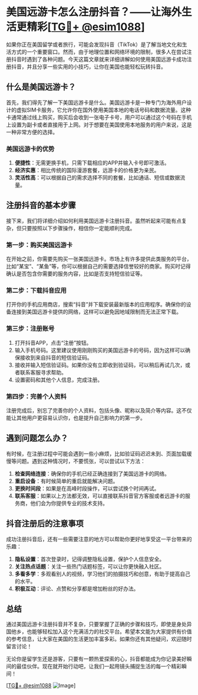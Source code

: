 # 美国远游卡怎么注册抖音？——让海外生活更精彩[[TG💪+ @esim1088](https://t.me/s/esim1088)]

如果你正在美国留学或者旅行，可能会发现抖音（TikTok）是了解当地文化和生活方式的一个重要窗口。然而，由于地理位置和网络环境的限制，很多人在尝试注册抖音时遇到了各种问题。今天这篇文章就来详细讲解如何使用美国远游卡成功注册抖音，并且分享一些实用的小技巧，让你在美国也能轻松玩转抖音。

## 什么是美国远游卡？

首先，我们得先了解一下美国远游卡是什么。美国远游卡是一种专门为海外用户设计的虚拟SIM卡服务，它允许你在国外使用美国本地的电话号码和数据流量。这种卡通常通过线上购买，购买后会收到一张电子卡号，用户可以通过这个号码在手机上设置为副卡或者直接用于上网。对于想要在美国使用本地服务的用户来说，这是一种非常方便的选择。

### 美国远游卡的优势

1. **便捷性**：无需更换手机，只需下载相应的APP并输入卡号即可激活。
2. **经济实惠**：相比传统的国际漫游套餐，远游卡的价格更为亲民。
3. **灵活性高**：可以根据自己的需求选择不同的套餐，比如通话、短信或数据流量。

## 注册抖音的基本步骤

接下来，我们将详细介绍如何利用美国远游卡注册抖音。虽然听起来可能有点复杂，但只要按照以下步骤操作，相信你一定能顺利完成。

### 第一步：购买美国远游卡

在开始之前，你需要先购买一张美国远游卡。市场上有许多提供此类服务的平台，比如“某宝”、“某鱼”等，你可以根据自己的需要选择信誉较好的商家。购买时记得确认是否包含你需要的服务内容，比如是否支持短信验证等。

### 第二步：下载抖音应用

打开你的手机应用商店，搜索“抖音”并下载安装最新版本的应用程序。确保你的设备连接到美国远游卡提供的网络，这样可以避免因地域限制而无法正常下载。

### 第三步：注册账号

1. 打开抖音APP，点击“注册”按钮。
2. 输入手机号码。这里建议使用刚刚购买的美国远游卡的号码，因为这样可以确保接收到来自抖音的短信验证码。
3. 接收并输入短信验证码。如果你没有立即收到验证码，可以稍后再试几次，或者联系客服寻求帮助。
4. 设置密码和其他个人信息，完成注册。

### 第四步：完善个人资料

注册完成后，别忘了完善你的个人资料，包括头像、昵称以及简介等内容。这不仅能让其他用户更容易认识你，也是提升自己影响力的第一步。

## 遇到问题怎么办？

有时候，在注册过程中可能会遇到一些小麻烦，比如验证码迟迟未到、页面加载缓慢等问题。遇到这种情况时，不要慌张，可以尝试以下方法：

1. **检查网络连接**：确保你的手机已经正确连接到了美国远游卡的网络。
2. **重启设备**：有时候简单的重启就能解决问题。
3. **更换时间段**：如果是在高峰时段操作，可以尝试换个时间再试。
4. **联系客服**：如果以上方法都无效，可以直接联系抖音官方客服或者远游卡的服务商，他们会为你提供专业的技术支持。

## 抖音注册后的注意事项

成功注册抖音后，还有一些需要注意的地方可以帮助你更好地享受这一平台带来的乐趣：

1. **隐私设置**：首次登录时，记得调整隐私设置，保护个人信息安全。
2. **关注热点话题**：关注一些热门话题标签，可以让你更快融入社区。
3. **多看多学**：多观看别人的视频，学习他们的拍摄技巧和创意，有助于提高自己的水平。
4. **积极互动**：评论、点赞和分享都是增加粉丝的好办法。

## 总结

通过美国远游卡注册抖音并不复杂，只要掌握了正确的步骤和技巧，即使是身处异国他乡，也能够轻松加入这个充满活力的社交平台。希望本文能为大家提供有价值的参考信息，让大家在美国的生活更加丰富多彩。如果你还有其他疑问，欢迎随时留言讨论！

无论你是留学生还是游客，只要有一颗热爱探索的心，抖音都能成为你记录美好瞬间的最佳伙伴。现在就开始行动吧，让我们一起用镜头捕捉生活的每一个精彩瞬间！

[[TG💪+ @esim1088](https://t.me/s/esim1088) ![Image](https://i.postimg.cc/4NQfJmqS/Snipaste-2025-05-13-00-14-12.png)]